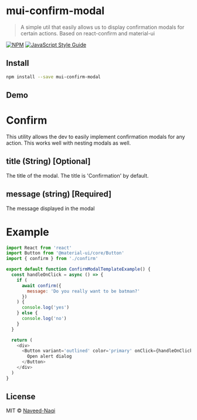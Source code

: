 # mui-confirm-modal

> A simple util that easily allows us to display confirmation modals for certain actions. Based on react-confirm and material-ui

[![NPM](https://img.shields.io/npm/v/mui-confirm-modal.svg)](https://www.npmjs.com/package/mui-confirm-modal) [![JavaScript Style Guide](https://img.shields.io/badge/code_style-standard-brightgreen.svg)](https://standardjs.com)

## Install

```bash
npm install --save mui-confirm-modal
```

## Demo

# Confirm

This utility allows the dev to easily implement confirmation modals for any action. This works well with nesting modals as well.

## title (String) [Optional]

The title of the modal. The title is 'Confirmation' by default.

## message (string) [Required]

The message displayed in the modal

# Example

```js
import React from 'react'
import Button from '@material-ui/core/Button'
import { confirm } from './confirm'

export default function ConfirmModalTemplateExample() {
  const handleOnClick = async () => {
    if (
      await confirm({
        message: 'Do you really want to be batman?'
      })
    ) {
      console.log('yes')
    } else {
      console.log('no')
    }
  }

  return (
    <div>
      <Button variant='outlined' color='primary' onClick={handleOnClick}>
        Open alert dialog
      </Button>
    </div>
  )
}
```

## License

MIT © [Naveed-Naqi](https://github.com/Naveed-Naqi)
